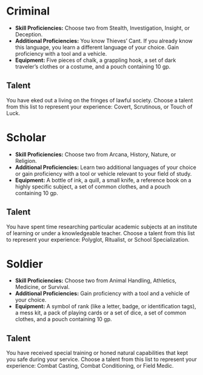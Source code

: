 # Criminal
* **Skill Proficiencies:** Choose two from Stealth, Investigation, Insight, or Deception.  
* **Additional Proficiencies:** You know Thieves’ Cant. If you already know this language, you learn a different language of your choice. Gain proficiency with a tool and a vehicle.  
* **Equipment:** Five pieces of chalk, a grappling hook, a set of dark traveler’s clothes or a costume, and a pouch containing 10 gp.
## Talent
You have eked out a living on the fringes of lawful society. Choose a talent from this list to represent your experience: Covert, Scrutinous, or Touch of Luck.
# Scholar
* **Skill Proficiencies:** Choose two from Arcana, History, Nature, or Religion.  
* **Additional Proficiencies:** Learn two additional languages of your choice or gain proficiency with a tool or vehicle relevant to your field of study.  
* **Equipment:** A bottle of ink, a quill, a small knife, a reference book on a highly specific subject, a set of common clothes, and a pouch containing 10 gp.
## Talent
You have spent time researching particular academic subjects at an institute of learning or under a knowledgeable teacher. Choose a talent from this list to represent your experience: Polyglot, Ritualist, or School Specialization.
# Soldier
* **Skill Proficiencies:** Choose two from Animal Handling, Athletics, Medicine, or Survival.  
* **Additional Proficiencies:** Gain proficiency with a tool and a vehicle of your choice.  
* **Equipment:** A symbol of rank (like a letter, badge, or identification tags), a mess kit, a pack of playing cards or a set of dice, a set of common clothes, and a pouch containing 10 gp.
## Talent
You have received special training or honed natural capabilities that kept you safe during your service. Choose a talent from this list to represent your experience: Combat Casting, Combat Conditioning, or Field Medic.
